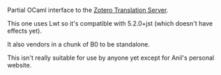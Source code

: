 Partial OCaml interface to the [Zotero Translation Server](https://github.com/zotero/translation-server).

This one uses Lwt so it's compatible with 5.2.0+jst (which doesn't have effects yet).

It also vendors in a chunk of B0 to be standalone.

This isn't really suitable for use by anyone yet except for Anil's personal website.
